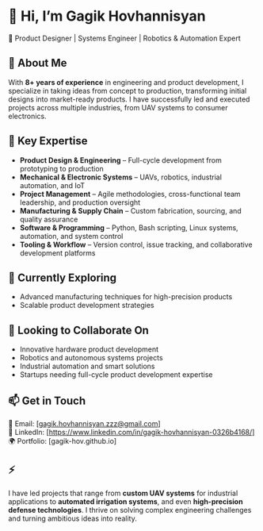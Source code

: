 # 👋 Hi, I’m Gagik Hovhannisyan
🔧 Product Designer | Systems Engineer | Robotics & Automation Expert  

## 👀 About Me  
With **8+ years of experience** in engineering and product development, I specialize in taking ideas from concept to production, transforming initial designs into market-ready products. I have successfully led and executed projects across multiple industries, from UAV systems to consumer electronics.  

## 🔹 Key Expertise  
- **Product Design & Engineering** – Full-cycle development from prototyping to production  
- **Mechanical & Electronic Systems** – UAVs, robotics, industrial automation, and IoT  
- **Project Management** – Agile methodologies, cross-functional team leadership, and production oversight  
- **Manufacturing & Supply Chain** – Custom fabrication, sourcing, and quality assurance  
- **Software & Programming** – Python, Bash scripting, Linux systems, automation, and system control  
- **Tooling & Workflow** – Version control, issue tracking, and collaborative development platforms  

## 🌱 Currently Exploring  
- Advanced manufacturing techniques for high-precision products  
- Scalable product development strategies  

## 💼 Looking to Collaborate On  
- Innovative hardware product development  
- Robotics and autonomous systems projects  
- Industrial automation and smart solutions  
- Startups needing full-cycle product development expertise  

## 📫 Get in Touch  
📧 Email: [gagik.hovhannisyan.zzz@gmail.com]  
💼 LinkedIn: [https://www.linkedin.com/in/gagik-hovhannisyan-0326b4168/]  
🌍 Portfolio: [gagik-hov.github.io]  

## ⚡   
I have led projects that range from **custom UAV systems** for industrial applications to **automated irrigation systems**, and even **high-precision defense technologies**.
I thrive on solving complex engineering challenges and turning ambitious ideas into reality.  


<!---
Gagik-hov/Gagik-hov is a ✨ special ✨ repository because its `README.md` (this file) appears on your GitHub profile.
You can click the Preview link to take a look at your changes.
--->
